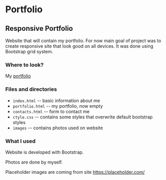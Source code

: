 # Portfolio
## Responsive Portfolio

Website that will contain my portfolio.
For now main goal of project was to create responsive site that look good on all devices. It was done using Bootstrap grid system.

### Where to look?

My [portfolio](https://myau5x.github.io/portfolio_resp/)

### Files and directories 

- `index.html` -- basic information about me
- `portfolio.html` -- my portfolio, now empty
- `contacts.html` -- form to contact me
- `ctyle.css` -- contains some styles that overwrite default bootstrap styles
- `images` -- contains photos used on website

### What I used 

Website is developed with Bootstrap.

Photos are done by myself.

Placeholder images  are coming from site <https://placeholder.com/>
